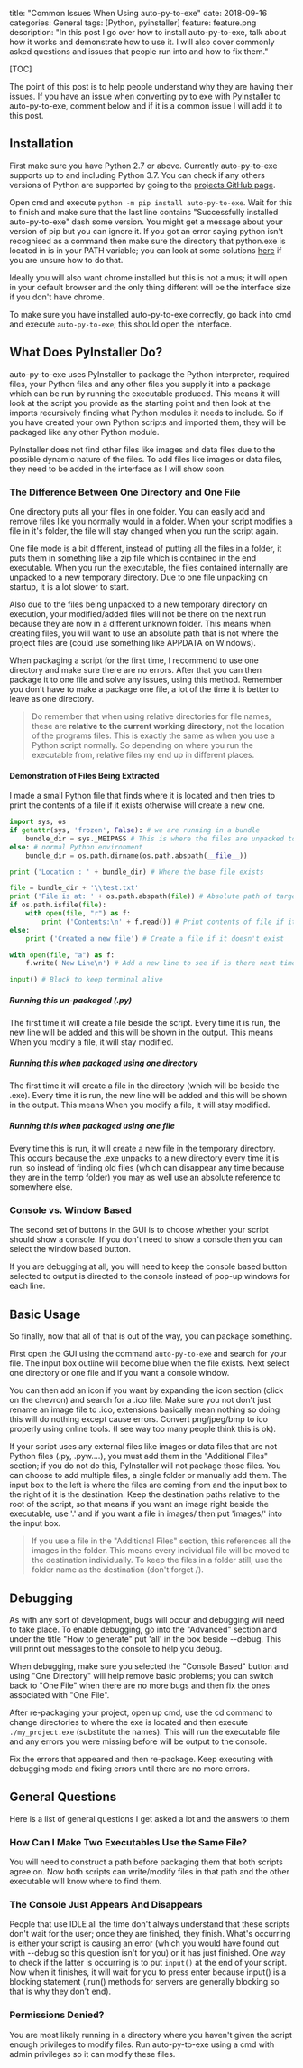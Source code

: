 title: "Common Issues When Using auto-py-to-exe"
date: 2018-09-16
categories: General
tags: [Python, pyinstaller]
feature: feature.png
description: "In this post I go over how to install auto-py-to-exe, talk about how it works and demonstrate how to use it. I will also cover commonly asked questions and issues that people run into and how to fix them."

[TOC]

The point of this post is to help people understand why they are having their issues. If you have an issue when converting py to exe with PyInstaller to auto-py-to-exe, comment below and if it is a common issue I will add it to this post.

## Installation
First make sure you have Python 2.7 or above. Currently auto-py-to-exe supports up to and including Python 3.7.
You can check if any others versions of Python are supported by going to the [projects GitHub page](https://github.com/brentvollebregt/auto-py-to-exe).

Open cmd and execute `python -m pip install auto-py-to-exe`. Wait for this to finish and make sure that the last line contains "Successfully installed auto-py-to-exe" dash some version. You might get a message about your version of pip but you can ignore it. If you got an error saying python isn't recognised as a command then make sure the directory that python.exe is located in is in your PATH variable; you can look at some solutions [here](https://stackoverflow.com/questions/17953124/python-is-not-recognized-as-an-internal-or-external-command) if you are unsure how to do that.

Ideally you will also want chrome installed but this is not a mus; it will open in your default browser and the only thing different will be the interface size if you don't have chrome.

To make sure you have installed auto-py-to-exe correctly, go back into cmd and execute `auto-py-to-exe`; this should open the interface.

## What Does PyInstaller Do?
auto-py-to-exe uses PyInstaller to package the Python interpreter, required files, your Python files and any other files you supply it into a package which can be run by running the executable produced. This means it will look at the script you provide as the starting point and then look at the imports recursively finding what Python modules it needs to include. So if you have created your own Python scripts and imported them, they will be packaged like any other Python module.

PyInstaller does not find other files like images and data files due to the possible dynamic nature of the files. To add files like images or data files, they need to be added in the interface as I will show soon.

### The Difference Between One Directory and One File
One directory puts all your files in one folder. You can easily add and remove files like you normally would in a folder. When your script modifies a file in it's folder, the file will stay changed when you run the script again.

One file mode is a bit different, instead of putting all the files in a folder, it puts them in something like a zip file which is contained in the end executable. When you run the executable, the files contained internally are unpacked to a new temporary directory. Due to one file unpacking on startup, it is a lot slower to start.

Also due to the files being unpacked to a new temporary directory on execution, your modified/added files will not be there on the next run because they are now in a different unknown folder. This means when creating files, you will want to use an absolute path that is not where the project files are (could use something like APPDATA on Windows).

When packaging a script for the first time, I recommend to use one directory and make sure there are no errors. After that you can then package it to one file and solve any issues, using this method. Remember you don't have to make a package one file, a lot of the time it is better to leave as one directory.

> Do remember that when using relative directories for file names, these are **relative to the current working directory**, not the location of the programs files. This is exactly the same as when you use a Python script normally. So depending on where you run the executable from, relative files my end up in different places.

#### Demonstration of Files Being Extracted
I made a small Python file that finds where it is located and then tries to print the contents of a file if it exists otherwise will create a new one.

```python
import sys, os
if getattr(sys, 'frozen', False): # we are running in a bundle
    bundle_dir = sys._MEIPASS # This is where the files are unpacked to
else: # normal Python environment
    bundle_dir = os.path.dirname(os.path.abspath(__file__))

print ('Location : ' + bundle_dir) # Where the base file exists

file = bundle_dir + '\\test.txt'
print ('File is at: ' + os.path.abspath(file)) # Absolute path of target file
if os.path.isfile(file):
    with open(file, "r") as f:
        print ('Contents:\n' + f.read()) # Print contents of file if it exists
else:
    print ('Created a new file') # Create a file if it doesn't exist

with open(file, "a") as f:
    f.write('New Line\n') # Add a new line to see if is there next time

input() # Block to keep terminal alive
```

##### Running this un-packaged (.py)
The first time it will create a file beside the script. Every time it is run, the new line will be added and this will be shown in the output. This means When you modify a file, it will stay modified.

##### Running this when packaged using one directory
The first time it will create a file in the directory (which will be beside the .exe). Every time it is run, the new line will be added and this will be shown in the output. This means When you modify a file, it will stay modified.

##### Running this when packaged using one file
Every time this is run, it will create a new file in the temporary directory. This occurs because the .exe unpacks to a new directory every time it is run, so instead of finding old files (which can disappear any time because they are in the temp folder) you may as well use an absolute reference to somewhere else.

### Console vs. Window Based
The second set of buttons in the GUI is to choose whether your script should show a console. If you don't need to show a console then you can select the window based button.

If you are debugging at all, you will need to keep the console based button selected to output is directed to the console instead of pop-up windows for each line.

## Basic Usage
So finally, now that all of that is out of the way, you can package something.

First open the GUI using the command `auto-py-to-exe` and search for your file. The input box outline will become blue when the file exists. Next select one directory or one file and if you want a console window.

You can then add an icon if you want by expanding the icon section (click on the chevron) and search for a .ico file. Make sure you not don't just rename an image file to .ico, extensions basically mean nothing so doing this will do nothing except cause errors. Convert png/jpeg/bmp to ico properly using online tools. (I see way too many people think this is ok).

If your script uses any external files like images or data files that are not Python files (.py, .pyw....), you must add them in the "Additional Files" section; if you do not do this, PyInstaller will not package those files. You can choose to add multiple files, a single folder or manually add them. The input box to the left is where the files are coming from and the input box to the right of it is the destination. Keep the destination paths relative to the root of the script, so that means if you want an image right beside the executable, use '.' and if you want a file in images/ then put 'images/' into the input box.

> If you use a file in the "Additional Files" section, this references all the images in the folder. This means every individual file will be moved to the destination individually. To keep the files in a folder still, use the folder name as the destination (don't forget /).

## Debugging
As with any sort of development, bugs will occur and debugging will need to take place. To enable debugging, go into the "Advanced" section and under the title "How to generate" put 'all' in the box beside --debug. This will print out messages to the console to help you debug.

When debugging, make sure you selected the "Console Based" button and using "One Directory" will help remove basic problems; you can switch back to "One File" when there are no more bugs and then fix the ones associated with "One File".

After re-packaging your project, open up cmd, use the cd command to change directories to where the exe is located and then execute `./my_project.exe` (substitute the names). This will run the executable file and any errors you were missing before will be output to the console.

Fix the errors that appeared and then re-package. Keep executing with debugging mode and fixing errors until there are no more errors.

## General Questions
Here is a list of general questions I get asked a lot and the answers to them

### How Can I Make Two Executables Use the Same File?
You will need to construct a path before packaging them that both scripts agree on. Now both scripts can write/modify files in that path and the other executable will know where to find them.

### The Console Just Appears And Disappears
People that use IDLE all the time don't always understand that these scripts don't wait for the user; once they are finished, they finish. What's occurring is either your script is causing an error (which you would have found out with --debug so this question isn't for you) or it has just finished. One way to check if the latter is occurring is to put `input()` at the end of your script. Now when it finishes, it will wait for you to press enter because input() is a blocking statement (.run() methods for servers are generally blocking so that is why they don't end).

### Permissions Denied?
You are most likely running in a directory where you haven't given the script enough privileges to modify files. Run auto-py-to-exe using a cmd with admin privileges so it can modify these files.
